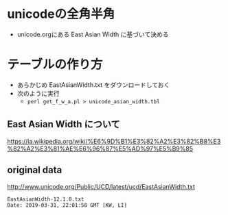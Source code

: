 ﻿
# unicodeの全角半角

- unicode.orgにある East Asian Width に基づいて決める

# テーブルの作り方

- あらかじめ EastAsianWidth.txt をダウンロードしておく
- 次のように実行
  - `perl get_f_w_a.pl > unicode_asian_width.tbl`

## East Asian Width について

https://ja.wikipedia.org/wiki/%E6%9D%B1%E3%82%A2%E3%82%B8%E3%82%A2%E3%81%AE%E6%96%87%E5%AD%97%E5%B9%85

## original data

http://www.unicode.org/Public/UCD/latest/ucd/EastAsianWidth.txt

    EastAsianWidth-12.1.0.txt
    Date: 2019-03-31, 22:01:58 GMT [KW, LI]
